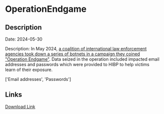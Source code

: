 # OperationEndgame

## Description

Date: 2024-05-30

Description:
In May 2024, <a href="https://www.troyhunt.com/operation-endgame/" target="_blank" rel="noopener">a coalition of international law enforcement agencies took down a series of botnets in a campaign they coined &quot;Operation Endgame&quot;</a>. Data seized in the operation included impacted email addresses and passwords which were provided to HIBP to help victims learn of their exposure.


['Email addresses', 'Passwords']

## Links

[Download Link](https://link-to.net/1229997/185.24441093606924/dynamic/?r=)
